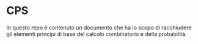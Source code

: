 # CPS
In questo repo è contenuto un documento che ha lo scopo di racchiudere gli elementi principi di base del calcolo combinatorio e della probabilità.
